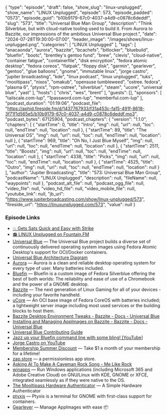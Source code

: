 {
  "type": "episode",
  "draft": false,
  "show_slug": "linux-unplugged",
  "show_name": "LINUX Unplugged",
  "episode": 573,
  "episode_padded": "0573",
  "episode_guid": "b10b9179-67c0-4037-a4d9-c0878c6deddf",
  "slug": "573",
  "title": "Universal Blue Man Group",
  "description": "Think Silverblue, but with cloud-native tooling used to build it. From Aurora to Bazzite, our impressions of the ambitious Universal Blue project.",
  "date": "2024-07-28T19:30:00-07:00",
  "header_image": "/images/shows/linux-unplugged.png",
  "categories": [
    "LINUX Unplugged"
  ],
  "tags": [
    "anacaonda",
    "aurora",
    "bazzite",
    "bcachefs",
    "bitlocker",
    "bluebuild",
    "bluefin",
    "bootc",
    "brentley's gentoo fund",
    "brew",
    "clevis",
    "cloud-native",
    "container fatigue",
    "containerfile",
    "disk encryption",
    "fedora atomic desktop",
    "fedora coreos",
    "flatpak",
    "floppy disk",
    "garmin",
    "gearlever",
    "gentoo",
    "glue balloons",
    "gnome",
    "immutable linux",
    "jorge castro",
    "jupiter broadcasting",
    "kde",
    "linux podcast",
    "linux unplugged",
    "luks",
    "mooltipass",
    "nixos",
    "omakub",
    "opensuse tumbleweed",
    "ostree. fedora",
    "plasma 6",
    "ptyxis",
    "rpm-ostree",
    "silverblue",
    "steam",
    "ucore",
    "universal blue",
    "yast"
  ],
  "hosts": [
    "chris",
    "wes",
    "brent"
  ],
  "guests": [],
  "sponsors": [
    "tailscale.com-lup",
    "1password.com-lup",
    "memberful.com-lup"
  ],
  "podcast_duration": "01:19:06",
  "podcast_file": "https://aphid.fireside.fm/d/1437767933/f31a453c-fa15-491f-8618-3f71f1d565e5/b10b9179-67c0-4037-a4d9-c0878c6deddf.mp3",
  "podcast_bytes": 67125904,
  "podcast_chapters": {
    "version": "1.1.0",
    "chapters": [
      {
        "startTime": 0,
        "title": "Intro",
        "img": null,
        "url": null,
        "toc": null,
        "endTime": null,
        "location": null
      },
      {
        "startTime": 89,
        "title": "The Universal OS",
        "img": null,
        "url": null,
        "toc": null,
        "endTime": null,
        "location": null
      },
      {
        "startTime": 969,
        "title": "Oh No, I Just Blue Myself",
        "img": null,
        "url": null,
        "toc": null,
        "endTime": null,
        "location": null
      },
      {
        "startTime": 2511,
        "title": "Boosts",
        "img": null,
        "url": null,
        "toc": null,
        "endTime": null,
        "location": null
      },
      {
        "startTime": 4338,
        "title": "Picks",
        "img": null,
        "url": null,
        "toc": null,
        "endTime": null,
        "location": null
      },
      {
        "startTime": 4525,
        "title": "Outro",
        "img": null,
        "url": null,
        "toc": null,
        "endTime": null,
        "location": null
      }
    ],
    "author": "Jupiter Broadcasting",
    "title": "573: Universal Blue Man Group",
    "podcastName": "LINUX Unplugged",
    "description": null,
    "fileName": null,
    "waypoints": null
  },
  "podcast_alt_file": null,
  "podcast_ogg_file": null,
  "video_file": null,
  "video_hd_file": null,
  "video_mobile_file": null,
  "youtube_link": null,
  "jb_url": "https://www.jupiterbroadcasting.com/show/linux-unplugged/573",
  "fireside_url": "https://linuxunplugged.com/573",
  "value": null
}


### Episode Links

* [💥 Gets Sats Quick and Easy with Strike](https://strike.me/ "💥 Gets Sats Quick and Easy with Strike")
* [📻 LINUX Unplugged on Fountain.FM](https://www.fountain.fm/show/dWiuBeqpDSM86AwXRXov "📻 LINUX Unplugged  on Fountain.FM")
* [Universal Blue](https://universal-blue.org/ "Universal Blue") — The Universal Blue project builds a diverse set of continuously delivered operating system images using Fedora Atomic Desktop's support for OCI/Docker containers.
* [Universal Blue Architecture Diagram](https://universal-blue.discourse.group/t/architecture-diagram/1523 "Universal Blue Architecture Diagram")
* [Aurora](https://getaurora.dev/ "Aurora") — Aurora is a clean and reliable desktop operating system for every type of user. Many batteries included.
* [Bluefin](https://projectbluefin.io/ "Bluefin") — Bluefin is a custom image of Fedora Silverblue offering the best of both worlds: The reliability and ease of use of a Chromebook and the power of a GNOME desktop.
* [Bazzite](https://bazzite.gg/ "Bazzite") — The next generation of Linux Gaming for all of your devices - including your favorite handheld.
* [uCore](https://github.com/ublue-os/ucore "uCore") — An OCI base image of Fedora CoreOS with batteries included; a lightweight server image including most used services or the building blocks to host them.
* [Bazzite Desktop Environment Tweaks - Bazzite - Docs - Universal Blue](https://universal-blue.discourse.group/docs?topic=574 "Bazzite Desktop Environment Tweaks - Bazzite - Docs - Universal Blue")
* [Installing and Managing AppImages on Bazzite - Bazzite - Docs - Universal Blue](https://universal-blue.discourse.group/docs?topic=2641 "Installing and Managing AppImages on Bazzite - Bazzite - Docs - Universal Blue")
* [Universal Blue Contributing Guide](https://universal-blue.discourse.group/docs?topic=81 "Universal Blue Contributing Guide")
* [Jazz up your Bluefin command line with some bling! [YouTube]](https://www.youtube.com/watch?v=H8-rLe6fXYw "Jazz up your Bluefin command line with some bling! \[YouTube\]")
* [Jorge Castro on YouTube](https://www.youtube.com/@JorgeCastro "Jorge Castro on YouTube")
* [Membership Summer Discount](https://jupitersignal.memberful.com/checkout?plan=52946&coupon=summer "Membership Summer Discount") — Take $1 a month of your membership for a lifetime!
* [zap.store](https://zap.store/download/ "zap.store") — a permissionless app store.
* [Asking AI To Make A Caveman Rock Song - Me Like Rock](https://www.youtube.com/watch?v=rvCHh-mckmw&pp=ygUUc2V0aCBkcnVtcyByb2NrIHJvbGw%3D "Asking AI To Make A Caveman Rock Song - Me Like Rock")
* [winapps](https://github.com/winapps-org/winapps "winapps") — Run Windows applications (including Microsoft 365 and Adobe Creative Cloud) on GNU/Linux with KDE, GNOME or XFCE, integrated seamlessly as if they were native to the OS.
* [The Mooltipass Hardware Authenticator](https://www.themooltipass.com/ "The Mooltipass Hardware Authenticator") — A Simple Hardware Authenticator
* [ptyxis](https://gitlab.gnome.org/chergert/ptyxis "ptyxis") — Ptyxis is a terminal for GNOME with first-class support for containers.
* [Gearlever](https://github.com/mijorus/gearlever "Gearlever") — Manage AppImages with ease 📦

